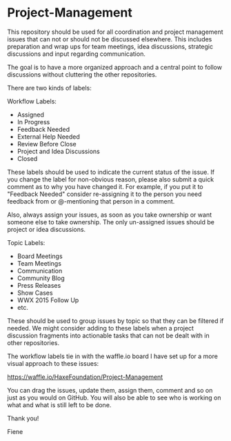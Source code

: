 # Project-Management

This repository should be used for all coordination and project management issues that can not or should not be discussed elsewhere. This includes preparation and wrap ups for team meetings, idea discussions, strategic discussions and input regarding communication.

The goal is to have a more organized approach and a central point to follow discussions without cluttering the other repositories.

There are two kinds of labels:

Workflow Labels:

* Assigned
* In Progress
* Feedback Needed
* External Help Needed
* Review Before Close
* Project and Idea Discussions
* Closed

These labels should be used to indicate the current status of the issue. If you change the label for non-obvious reason, please also submit a quick comment as to why you have changed it. For example, if you put it to "Feedback Needed" consider re-assigning it to the person you need feedback from or @-mentioning that person in a comment.

Also, always assign your issues, as soon as you take ownership or want someone else to take ownership. The only un-assigned issues should be project or idea discussions.

Topic Labels:

* Board Meetings
* Team Meetings
* Communication
* Community Blog
* Press Releases
* Show Cases
* WWX 2015 Follow Up
* etc.

These should be used to group issues by topic so that they can be filtered if needed. We might consider adding to these labels when a project discussion fragments into actionable tasks that can not be dealt with in other repositories.

The workflow labels tie in with the waffle.io board I have set up for a more visual approach to these issues:

https://waffle.io/HaxeFoundation/Project-Management

You can drag the issues, update them, assign them, comment and so on just as you would on GitHub. You will also be able to see who is working on what and what is still left to be done.

Thank you!

Fiene


